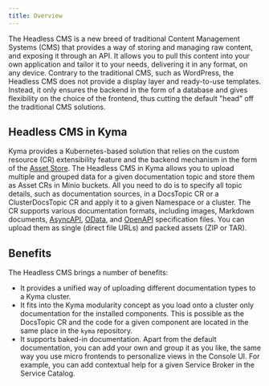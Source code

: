```yaml
---
title: Overview
---
```


The Headless CMS is a new breed of traditional Content Management Systems (CMS) that provides a way of storing and managing raw content, and exposing it through an API. It allows you to pull this content into your own application and tailor it to your needs, delivering it in any format, on any device. Contrary to the traditional CMS, such as WordPress, the Headless CMS does not provide a display layer and ready-to-use templates. Instead, it only ensures the backend in the form of a database and gives flexibility on the choice of the frontend, thus cutting the default "head" off the traditional CMS solutions.

## Headless CMS in Kyma

Kyma provides a Kubernetes-based solution that relies on the custom resource (CR) extensibility feature and the backend mechanism in the form of the [Asset Store](/components/asset-store/#overview-overview). The Headless CMS in Kyma allows you to upload multiple and grouped data for a given documentation topic and store them as Asset CRs in Minio buckets. All you need to do is to specify all topic details, such as documentation sources, in a DocsTopic CR or a ClusterDocsTopic CR and apply it to a given Namespace or a cluster. The CR supports various documentation formats, including images, Markdown documents, [AsyncAPI](https://www.asyncapi.com/), [OData](https://www.odata.org/), and [OpenAPI](https://www.openapis.org/) specification files. You can upload them as single (direct file URLs) and packed assets (ZIP or TAR).

## Benefits

The Headless CMS brings a number of benefits:

- It provides a unified way of uploading different documentation types to a Kyma cluster.
- It fits into the Kyma modularity concept as you load onto a cluster only documentation for the installed components. This is possible as the DocsTopic CR and the code for a given component are located in the same place in the `kyma` repository.
- It supports baked-in documentation. Apart from the default documentation, you can add your own and group it as you like, the same way you use micro frontends to personalize views in the Console UI. For example, you can add contextual help for a given Service Broker in the Service Catalog.
